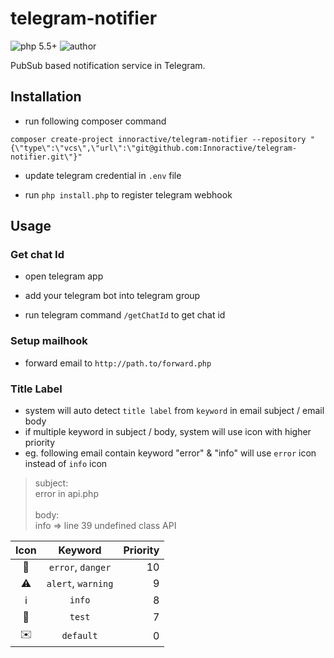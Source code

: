 # telegram-notifier
 ![php 5.5+](https://img.shields.io/badge/php-5.5+-brightgreen.svg?style=flat&logo=php&labelColor=777BB4&logoColor=white&color=lightgrey) ![author](https://img.shields.io/badge/author-kch-brightgreen.svg?style=flat&logo=bitbucket&color=lightgrey)
  
PubSub based notification service in Telegram.

## Installation

- run following composer command
```shell
composer create-project innoractive/telegram-notifier --repository "{\"type\":\"vcs\",\"url\":\"git@github.com:Innoractive/telegram-notifier.git\"}"
```

- update telegram credential in `.env` file

- run `php install.php` to register
 telegram webhook


## Usage
### Get chat Id
- open telegram app

- add your telegram bot into telegram group

- run telegram command `/getChatId` to get chat id

### Setup mailhook
- forward email to `http://path.to/forward.php`

### Title Label
- system will auto detect `title label` from `keyword` in email subject / email body
- if multiple keyword in subject / body, system will use icon with higher priority
- eg. following email contain keyword "error" & "info" will use `error` icon instead of `info` icon
> subject: <br> 
> error in api.php<br><br>
> body:<br>
> info => line 39 undefined class API 

| Icon |    Keyword    | Priority |
|:----:|:-------------:|---------:|
|   🚫  |  `error`, `danger` |       10 |
|   ⚠️  | `alert`, `warning` |        9 |
|   ℹ️  |      `info`     |        8 |
|   🧪  |      `test`     |        7 |
|   ✉️  |    `default`    |        0 |